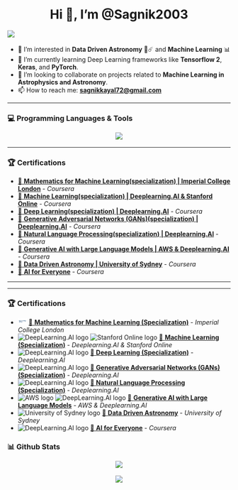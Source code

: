 <p align="center">
  <h1 align="center">Hi 👋, I’m @Sagnik2003</h1>
  <img src="https://komarev.com/ghpvc/?username=Sagnik2003&style=flat&abbreviated=true" />
</p>

- 👀 I’m interested in **Data Driven Astronomy** 🔭☄️ and **Machine Learning** 📊 
- 🌱 I’m currently learning Deep Learning frameworks like **Tensorflow 2**, **Keras**, and **PyTorch**.
- 💞️ I’m looking to collaborate on projects related to **Machine Learning in Astrophysics and Astronomy**.
- 📫 How to reach me: **sagnikkayal72@gmail.com**

---

### 💻 Programming Languages & Tools
<p align="center">
  <a href="https://skillicons.dev">
    <img src="https://skillicons.dev/icons?i=vscode,visualstudio,c,cs,py,java,opencv,sklearn,tensorflow,pytorch,unity,html,css,flask,ubuntu,blender,figma,ai,discord,linkedin&perline=10" />
  </a>
</p>

---

### 🏆 Certifications
* [📄 **Mathematics for Machine Learning(specialization) | Imperial College London**](https://coursera.org/share/e598d24fdb056122c1a4168169e72946) - *Coursera*
* [📄 **Machine Learning(specialization) | Deeplearning.AI & Stanford Online**](https://coursera.org/share/386ee3bf111c43be872e9684ba7739fd) - *Coursera*
* [📄 **Deep Learning(specialization) | Deeplearning.AI**](https://coursera.org/share/47abc8a763c61823fe11d2bbbb776093) - *Coursera*
* [📄 **Generative Adversarial Networks (GANs)(specialization) | Deeplearning.AI**](https://coursera.org/share/6741feed2fe9b9a768d4ed2f3db67a87) - *Coursera*
* [📄 **Natural Language Processing(specialization) | Deeplearning.AI**](https://coursera.org/share/386ee3bf111c43be872e9684ba7739fd) - *Coursera*
* [📄 **Generative AI with Large Language Models | AWS & Deeplearning.AI**](https://coursera.org/share/36b955a38381cdd8d06236b88d4ee94c) - *Coursera*
* [📄 **Data Driven Astronomy | University of Sydney**](https://coursera.org/share/f8655746f5b200af53e02edf55471eed) - *Coursera*
* [📄 **AI for Everyone**](https://coursera.org/share/33e1d4b04352c2a803ba836c7725229d) - *Coursera*
---






---

### 🏆 Certifications
* <img src="https://github.com/Sagnik2003/Sagnik2003/blob/main/Assets/images.png?raw=true" height="15" alt="Imperial College London logo"/> [📄 **Mathematics for Machine Learning (Specialization)**](https://coursera.org/share/e598d24fdb056122c1a4168169e72946) - *Imperial College London*
* <img src="https://LINK-TO-YOUR-UPLOADED-ICON-DEEPLEARNING-AI.png?raw=true" height="15" alt="DeepLearning.AI logo"/> <img src="https://LINK-TO-YOUR-UPLOADED-ICON-STANFORD.png?raw=true" height="15" alt="Stanford Online logo"/> [📄 **Machine Learning (Specialization)**](https://coursera.org/share/386ee3bf111c43be872e9684ba7739fd) - *Deeplearning.AI & Stanford Online*
* <img src="https://LINK-TO-YOUR-UPLOADED-ICON-DEEPLEARNING-AI.png?raw=true" height="15" alt="DeepLearning.AI logo"/> [📄 **Deep Learning (Specialization)**](https://coursera.org/share/47abc8a763c61823fe11d2bbbb776093) - *Deeplearning.AI*
* <img src="https://LINK-TO-YOUR-UPLOADED-ICON-DEEPLEARNING-AI.png?raw=true" height="15" alt="DeepLearning.AI logo"/> [📄 **Generative Adversarial Networks (GANs) (Specialization)**](https://coursera.org/share/6741feed2fe9b9a768d4ed2f3db67a87) - *Deeplearning.AI*
* <img src="https://LINK-TO-YOUR-UPLOADED-ICON-DEEPLEARNING-AI.png?raw=true" height="15" alt="DeepLearning.AI logo"/> [📄 **Natural Language Processing (Specialization)**](https://coursera.org/share/386ee3bf111c43be872e9684ba7739fd) - *Deeplearning.AI*
* <img src="https://skillicons.dev/icons?i=aws" height="15" alt="AWS logo"/> <img src="https://LINK-TO-YOUR-UPLOADED-ICON-DEEPLEARNING-AI.png?raw=true" height="15" alt="DeepLearning.AI logo"/> [📄 **Generative AI with Large Language Models**](https://coursera.org/share/36b955a38381cdd8d06236b88d4ee94c) - *AWS & Deeplearning.AI*
* <img src="https://LINK-TO-YOUR-UPLOADED-ICON-SYDNEY-UNI.png?raw=true" height="15" alt="University of Sydney logo"/> [📄 **Data Driven Astronomy**](https://coursera.org/share/f8655746f5b200af53e02edf55471eed) - *University of Sydney*
* <img src="https://LINK-TO-YOUR-UPLOADED-ICON-DEEPLEARNING-AI.png?raw=true" height="15" alt="DeepLearning.AI logo"/> [📄 **AI for Everyone**](https://coursera.org/share/33e1d4b04352c2a803ba836c7725229d) - *Coursera*










### 📊 Github Stats
<p align="center">
  <picture>
    <source
      srcset="https://github-readme-stats.vercel.app/api?username=Sagnik2003&rank_icon=github&theme=transparent&show=reviews,discussions_started,discussions_answered,prs_merged,prs_merged_percentage"
      media="(prefers-color-scheme: dark)"
    />
    <source
      srcset="https://github-readme-stats.vercel.app/api?username=Sagnik2003&rank_icon=github&show=reviews,discussions_started,discussions_answered,prs_merged,prs_merged_percentage"
      media="(prefers-color-scheme: light), (prefers-color-scheme: no-preference)"
    />
    <img src="https://github-readme-stats.vercel.app/api?username=Sagnik2003&rank_icon=github&theme=transparent&show=reviews,discussions_started,discussions_answered,prs_merged,prs_merged_percentage" />
  </picture>
</p>

<p align="center">
  <picture>
    <source
      srcset="https://github-readme-stats.vercel.app/api/top-langs/?username=Sagnik2003&layout=compact&show_icons=true&theme=transparent"
      media="(prefers-color-scheme: dark)"
    />
    <source
      srcset="https://github-readme-stats.vercel.app/api/top-langs/?username=Sagnik2003&layout=compact&show_icons=true"
      media="(prefers-color-scheme: light), (prefers-color-scheme: no-preference)"
    />
    <img src="https://github-readme-stats.vercel.app/api/top-langs/?username=Sagnik2003&layout=compact&show_icons=true" />
  </picture>
</p>
